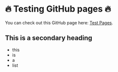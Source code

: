 # :fire: Testing GitHub pages :fire:
You can check out this GitHub page here: [Test Pages](https://dudasaus.github.io/test-pages/).

## This is a secondary heading
- this
- is
- a
- list

